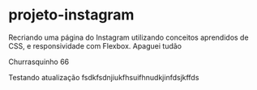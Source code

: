 # projeto-instagram
Recriando uma página do Instagram utilizando conceitos aprendidos de CSS, e responsividade com Flexbox.
Apaguei tudão

Churrasquinho 66


Testando atualização
fsdkfsdnjiukfhsuifhnudkjinfdsjkffds
